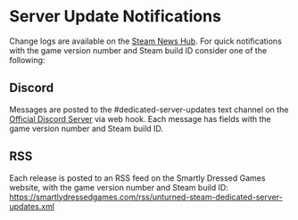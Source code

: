 Server Update Notifications
===========================

Change logs are available on the [Steam News Hub](https://store.steampowered.com/news/app/304930). For quick notifications with the game version number and Steam build ID consider one of the following:

Discord
-------

Messages are posted to the #dedicated-server-updates text channel on the [Official Discord Server](https://discord.gg/unturned) via web hook. Each message has fields with the game version number and Steam build ID.

RSS
---

Each release is posted to an RSS feed on the Smartly Dressed Games website, with the game version number and Steam build ID: https://smartlydressedgames.com/rss/unturned-steam-dedicated-server-updates.xml
